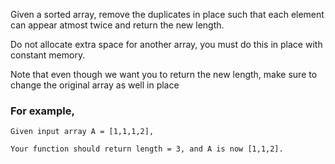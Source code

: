 Given a sorted array, remove the duplicates in place such that each element can appear atmost twice and return the new length.

Do not allocate extra space for another array, you must do this in place with constant memory.

Note that even though we want you to return the new length, make sure to change the original array as well in place

### For example,
```
Given input array A = [1,1,1,2],

Your function should return length = 3, and A is now [1,1,2].
```
